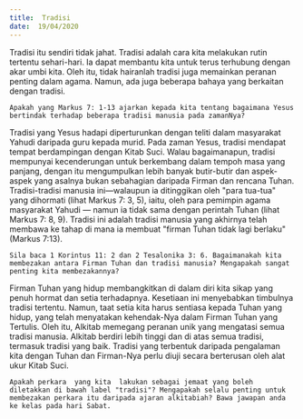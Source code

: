```yaml
---
title:  Tradisi
date:  19/04/2020
---
```


Tradisi itu sendiri tidak jahat. Tradisi adalah cara kita melakukan rutin tertentu sehari-hari. Ia dapat membantu kita untuk terus  terhubung dengan akar umbi kita. Oleh itu, tidak hairanlah tradisi juga memainkan peranan penting dalam agama. Namun, ada juga beberapa bahaya yang berkaitan dengan tradisi.

`Apakah yang Markus 7: 1-13 ajarkan kepada kita tentang bagaimana Yesus bertindak terhadap beberapa tradisi manusia pada zamanNya?`

Tradisi yang Yesus hadapi diperturunkan dengan teliti dalam masyarakat Yahudi daripada guru kepada murid. Pada zaman Yesus, tradisi mendapat tempat berdampingan dengan Kitab Suci. Walau bagaimanapun, tradisi mempunyai kecenderungan untuk berkembang dalam tempoh masa yang panjang, dengan itu mengumpulkan lebih banyak butir-butir dan aspek-aspek yang asalnya bukan   sebahagian daripada Firman dan rencana Tuhan. Tradisi-tradisi manusia ini—walaupun ia ditinggikan oleh "para tua-tua" yang dihormati (lihat Markus 7: 3, 5), iaitu, oleh para pemimpin agama masyarakat Yahudi — namun ia tidak  sama dengan perintah Tuhan (lihat Markus 7: 8, 9). Tradisi ini adalah tradisi manusia yang akhirnya telah membawa ke tahap  di mana ia membuat "firman Tuhan tidak lagi berlaku" (Markus 7:13).

`Sila baca 1 Korintus 11: 2 dan 2 Tesalonika 3: 6. Bagaimanakah kita membezakan antara Firman Tuhan dan tradisi manusia? Mengapakah sangat penting kita membezakannya?`

Firman Tuhan yang hidup membangkitkan di dalam diri kita  sikap yang penuh hormat dan setia terhadapnya. Kesetiaan ini menyebabkan timbulnya tradisi tertentu. Namun, taat setia kita harus sentiasa kepada Tuhan yang hidup, yang telah menyatakan kehendak-Nya dalam Firman Tuhan yang Tertulis. Oleh itu, Alkitab memegang peranan unik yang mengatasi semua tradisi manusia. Alkitab berdiri lebih tinggi dan di atas semua tradisi, termasuk  tradisi yang baik. Tradisi yang terbentuk daripada pengalaman kita dengan Tuhan dan Firman-Nya  perlu diuji secara berterusan oleh alat ukur Kitab Suci.

`Apakah perkara  yang kita  lakukan sebagai jemaat yang boleh diletakkan di bawah label "tradisi"? Mengapakah selalu penting untuk membezakan perkara itu daripada ajaran alkitabiah? Bawa jawapan anda ke kelas pada hari Sabat.`